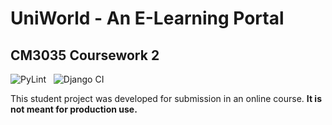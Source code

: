# UniWorld - An E-Learning Portal

## CM3035 Coursework 2

![PyLint](https://github.com/adityamukho/cm3035-elearning/actions/workflows/pylint.yml/badge.svg)
&nbsp;
![Django CI](https://github.com/adityamukho/cm3035-elearning/actions/workflows/django.yml/badge.svg)

This student project was developed for submission in an online course. **It is not meant for production use.**
